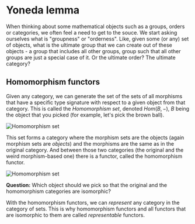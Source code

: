 Yoneda lemma
===

When thinking about some mathematical objects such as a groups, orders or categories, we often feel a need to get to the souce. We start asking ourselves what is "groupness" or "orderness". Like, given some (or any) set of objects, what is the ultimate group that we can create out of these objects - a group that includes all other groups, group such that all other groups are just a special case of it. Or the ultimate order? The ultimate category? 


Homomorphism functors
---

Given any category, we can generate the set of the sets of all morphisms that have a specific type signature with respect to a given object from that category. This is called the *Homomorphism set*, denoted $Hom(B, - )$, $B$ being the object that you picked (for example, let's pick the brown ball).

![Homomorphism set](hom_set.svg)

This set forms a category where the morphism sets are the objects (again morphism sets are *objects*) and the morphisms are the same as in the original category. And between those two categories (the original and the weird morphism-based one) there is a functor, called the homomorphism functor.

![Homomorphism set](hom_functor.svg)

**Question:** Which object should we pick so that the original and the homomorphism categories are isomorphic? 

With the homomorphism functors, we can *represent* any category in the category of sets. This is why homomorphism functors and all functors that are isomorphic to them are called *representable* functors.

